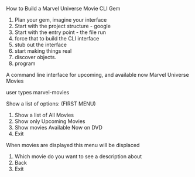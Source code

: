 How to Build a Marvel Universe Movie CLI Gem

1. Plan your gem, imagine your interface
2. Start with the project structure - google
3. Start with the entry point - the file run
4. force that to build the CLI interface
5. stub out the interface
6. start making things real
7. discover objects.
8. program

A command line interface for upcoming, and available now Marvel Universe Movies

user types marvel-movies
 
Show a list of options: (FIRST MENU)
1. Show a list of All Movies
2. Show only Upcoming Movies
3. Show movies Available Now on DVD
4. Exit

When movies are displayed this menu will be displaced

1. Which movie do you want to see a description about
2. Back
3. Exit